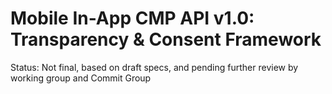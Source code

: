 # Mobile In-App CMP API v1.0: Transparency & Consent Framework

Status: Not final, based on draft specs, and pending further review by working group and Commit Group